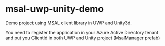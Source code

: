 # msal-uwp-unity-demo
Demo project using MSAL client library in UWP and Unity3d.

You need to register the application in your Azure Active Directory tenant and put you ClientId in both UWP and Unity project (MsalManager prefab)
